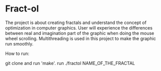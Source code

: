 # Fract-ol
The project is about creating fractals and understand the concept of optimization in computer graphics.
User will experience the differences between real and imagination part of the graphic when doing the mouse wheel scrolling.
Multithreading is used in this project to make the graphic run smoothly.

How to run:

git clone and run 'make'.
run ./fractol NAME_OF_THE_FRACTAL
